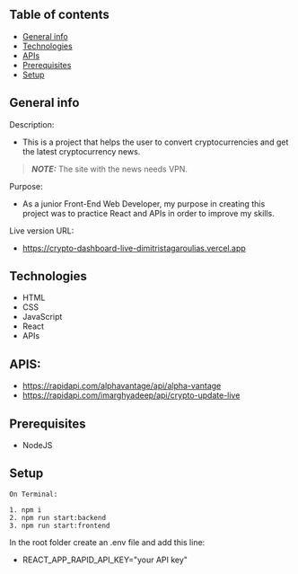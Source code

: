 ## Table of contents

- [General info](#general-info)
- [Technologies](#technologies)
- [APIs](#apis)
- [Prerequisites](#prerequisites)
- [Setup](#setup)

## General info

Description:

- This is a project that helps the user to convert cryptocurrencies and get the latest cryptocurrency news.

> **_NOTE:_** The site with the news needs VPN.

Purpose:

- As a junior Front-End Web Developer, my purpose in creating this project was to practice React and APIs in order to improve my skills.

Live version URL:

- https://crypto-dashboard-live-dimitristagaroulias.vercel.app

## Technologies

- HTML
- CSS
- JavaScript
- React
- APIs

## APIS:

- https://rapidapi.com/alphavantage/api/alpha-vantage
- https://rapidapi.com/imarghyadeep/api/crypto-update-live

## Prerequisites

- NodeJS

## Setup

```
On Terminal:

1. npm i
2. npm run start:backend
3. npm run start:frontend

```

In the root folder create an .env file and add this line:

- REACT_APP_RAPID_API_KEY="your API key"
